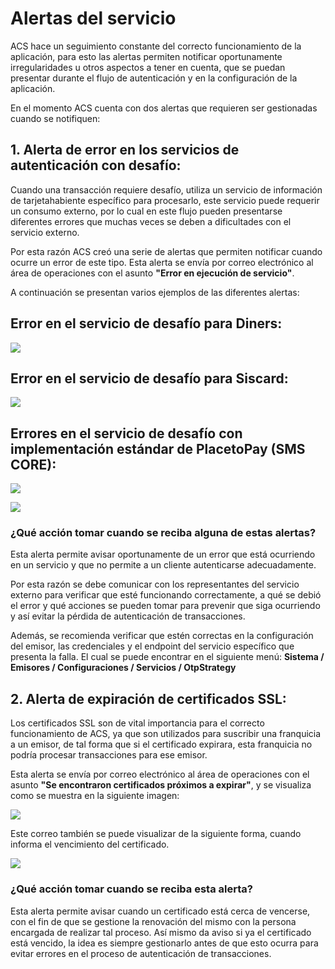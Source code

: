 # Alertas del servicio

ACS hace un seguimiento constante del correcto funcionamiento de la aplicación, para esto las alertas permiten notificar oportunamente irregularidades u otros aspectos a tener en cuenta, que se puedan presentar durante el flujo de autenticación y en la configuración de la aplicación.

En el momento ACS cuenta con dos alertas que requieren ser gestionadas cuando se notifiquen:

## 1. Alerta de error en los servicios de autenticación con desafío:

Cuando una transacción requiere desafío, utiliza un servicio de información de tarjetahabiente específico para procesarlo, este servicio puede requerir un consumo externo, por lo cual en este flujo pueden presentarse diferentes errores que muchas veces se deben a dificultades con el servicio externo. 

Por esta razón ACS creó una serie de alertas que permiten notificar cuando ocurre un error de este tipo. Esta alerta se envía por correo electrónico al área de operaciones con el asunto **"Error en ejecución de servicio"**. 

A continuación se presentan varios ejemplos de las diferentes alertas:

## Error en el servicio de desafío para Diners:

![](https://wiki.placetopay.com/images/e/ec/Error-challenge-service.png)

## Error en el servicio de desafío para Siscard:

![](https://wiki.placetopay.com/images/3/33/Error_siscard.png)

## Errores en el servicio de desafío con implementación estándar de PlacetoPay (SMS CORE):

![](https://wiki.placetopay.com/images/a/ab/Error_servicio_ptp.png)

![](https://wiki.placetopay.com/images/f/ff/Servicio_ptp2.png)

### ¿Qué acción tomar cuando se reciba alguna de estas alertas?

Esta alerta permite avisar oportunamente de un error que está ocurriendo en un servicio y que no permite a un cliente autenticarse adecuadamente. 

Por esta razón se debe comunicar con los representantes del servicio externo para verificar que esté funcionando correctamente, a qué se debió el error y qué acciones se pueden tomar para prevenir que siga ocurriendo y así evitar la pérdida de autenticación de transacciones. 

Además, se recomienda verificar que estén correctas en la configuración del emisor, las credenciales y el endpoint del servicio específico que presenta la falla. El cual se puede encontrar en el siguiente menú: **Sistema / Emisores / Configuraciones / Servicios / OtpStrategy**

## 2. Alerta de expiración de certificados SSL:

Los certificados SSL son de vital importancia para el correcto funcionamiento de ACS, ya que son utilizados para suscribir una franquicia a un emisor, de tal forma que si el certificado expirara, esta franquicia no podría procesar transacciones para ese emisor.

Esta alerta se envía por correo electrónico al área de operaciones con el asunto **"Se encontraron certificados próximos a expirar"**, y se visualiza como se muestra en la siguiente imagen:

![](https://wiki.placetopay.com/images/8/89/Next-to-expire-cert.png)

Este correo también se puede visualizar de la siguiente forma, cuando informa el vencimiento del certificado.

![](https://wiki.placetopay.com/images/d/d4/Expired_cert.png)

### ¿Qué acción tomar cuando se reciba esta alerta?

Esta alerta permite avisar cuando un certificado está cerca de vencerse, con el fin de que se gestione la renovación del mismo con la persona encargada de realizar tal proceso. Así mismo da aviso si ya el certificado está vencido, la idea es siempre gestionarlo antes de que esto ocurra para evitar errores en el proceso de autenticación de transacciones.